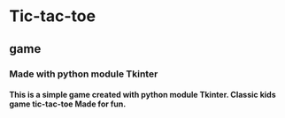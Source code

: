 
# Tic-tac-toe
## game
### Made with python module Tkinter
#### This is a simple game created with python module Tkinter. Classic kids game tic-tac-toe Made for fun.
